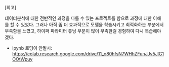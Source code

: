 [회고]

데이터분석에 대한 전반적인 과정을 다룰 수 있는 프로젝트를 함으로 과정에 대한 이해를 할 수 있었다.
그러나 아직 좀 더 효과적으로 모델을 학습시키고 최적화하는 부분에서 부족함을 느꼈고, 하이퍼 파라미터 튜닝 부분이 많이 부족한걸
경험하여 다시 복습해야겠다.

- ipynb 로딩이 안될시:
https://colab.research.google.com/drive/11_o80hfsN7WHhZFunJJv5JlG1OOtWpuy
